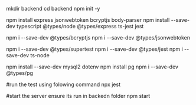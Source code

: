 
mkdir backend
cd backend
npm init -y

npm install express jsonwebtoken bcryptjs body-parser
npm install --save-dev typescript @types/node @types/express ts-jest jest

npm i --save-dev @types/bcryptjs
npm i --save-dev @types/jsonwebtoken

npm i --save-dev @types/supertest
npm i --save-dev @types/jest
npm i --save-dev ts-node


npm install --save-dev mysql2 dotenv 
npm install pg
npm i --save-dev @types/pg

#run the test using folowing command
npx jest

#start the server ensure its run in backedn folder
npm start
